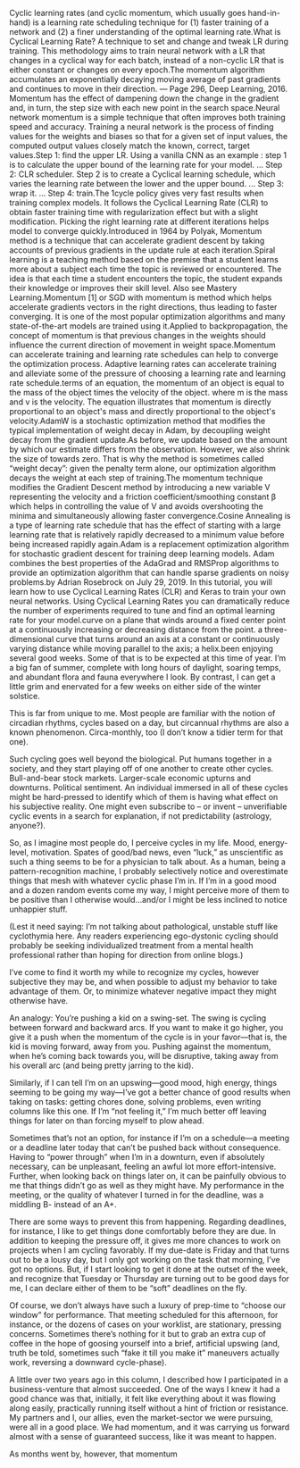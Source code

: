 Cyclic learning rates (and cyclic momentum, which usually goes hand-in-hand) is a learning rate scheduling technique for (1) faster training of a network and (2) a finer understanding of the optimal learning rate.What is Cyclical Learning Rate? A technique to set and change and tweak LR during training. This methodology aims to train neural network with a LR that changes in a cyclical way for each batch, instead of a non-cyclic LR that is either constant or changes on every epoch.The momentum algorithm accumulates an exponentially decaying moving average of past gradients and continues to move in their direction. — Page 296, Deep Learning, 2016. Momentum has the effect of dampening down the change in the gradient and, in turn, the step size with each new point in the search space.Neural network momentum is a simple technique that often improves both training speed and accuracy. Training a neural network is the process of finding values for the weights and biases so that for a given set of input values, the computed output values closely match the known, correct, target values.Step 1: find the upper LR. Using a vanilla CNN as an example : step 1 is to calculate the upper bound of the learning rate for your model. ... 
Step 2: CLR scheduler. Step 2 is to create a Cyclical learning schedule, which varies the learning rate between the lower and the upper bound. ... 
Step 3: wrap it. ... 
Step 4: train.The 1cycle policy gives very fast results when training complex models. It follows the Cyclical Learning Rate (CLR) to obtain faster training time with regularization effect but with a slight modification. Picking the right learning rate at different iterations helps model to converge quickly.Introduced in 1964 by Polyak, Momentum method is a technique that can accelerate gradient descent by taking accounts of previous gradients in the update rule at each iteration.Spiral learning is a teaching method based on the premise that a student learns more about a subject each time the topic is reviewed or encountered. The idea is that each time a student encounters the topic, the student expands their knowledge or improves their skill level. Also see Mastery Learning.Momentum [1] or SGD with momentum is method which helps accelerate gradients vectors in the right directions, thus leading to faster converging. It is one of the most popular optimization algorithms and many state-of-the-art models are trained using it.Applied to backpropagation, the concept of momentum is that previous changes in the weights should influence the current direction of movement in weight space.Momentum can accelerate training and learning rate schedules can help to converge the optimization process. Adaptive learning rates can accelerate training and alleviate some of the pressure of choosing a learning rate and learning rate schedule.terms of an equation, the momentum of an object is equal to the mass of the object times the velocity of the object. where m is the mass and v is the velocity. The equation illustrates that momentum is directly proportional to an object's mass and directly proportional to the object's velocity.AdamW is a stochastic optimization method that modifies the typical implementation of weight decay in Adam, by decoupling weight decay from the gradient update.As before, we update based on the amount by which our estimate differs from the observation. However, we also shrink the size of towards zero. That is why the method is sometimes called “weight decay”: given the penalty term alone, our optimization algorithm decays the weight at each step of training.The momentum technique modifies the Gradient Descent method by introducing a new variable V representing the velocity and a friction coefficient/smoothing constant β which helps in controlling the value of V and avoids overshooting the minima and simultaneously allowing faster convergence.Cosine Annealing is a type of learning rate schedule that has the effect of starting with a large learning rate that is relatively rapidly decreased to a minimum value before being increased rapidly again.Adam is a replacement optimization algorithm for stochastic gradient descent for training deep learning models. Adam combines the best properties of the AdaGrad and RMSProp algorithms to provide an optimization algorithm that can handle sparse gradients on noisy problems.by Adrian Rosebrock on July 29, 2019. In this tutorial, you will learn how to use Cyclical Learning Rates (CLR) and Keras to train your own neural networks. Using Cyclical Learning Rates you can dramatically reduce the number of experiments required to tune and find an optimal learning rate for your model.curve on a plane that winds around a fixed center point at a continuously increasing or decreasing distance from the point. a three-dimensional curve that turns around an axis at a constant or continuously varying distance while moving parallel to the axis; a helix.been enjoying several good weeks. Some of that is to be expected at this time of year. I’m a big fan of summer, complete with long hours of daylight, soaring temps, and abundant flora and fauna everywhere I look. By contrast, I can get a little grim and enervated for a few weeks on either side of the winter solstice.

This is far from unique to me. Most people are familiar with the notion of circadian rhythms, cycles based on a day, but circannual rhythms are also a known phenomenon. Circa-monthly, too (I don’t know a tidier term for that one).

Such cycling goes well beyond the biological. Put humans together in a society, and they start playing off of one another to create other cycles. Bull-and-bear stock markets. Larger-scale economic upturns and downturns. Political sentiment. An individual immersed in all of these cycles might be hard-pressed to identify which of them is having what effect on his subjective reality. One might even subscribe to – or invent – unverifiable cyclic events in a search for explanation, if not predictability (astrology, anyone?).

So, as I imagine most people do, I perceive cycles in my life. Mood, energy-level, motivation. Spates of good/bad news, even “luck,” as unscientific as such a thing seems to be for a physician to talk about. As a human, being a pattern-recognition machine, I probably selectively notice and overestimate things that mesh with whatever cyclic phase I’m in. If I’m in a good mood and a dozen random events come my way, I might perceive more of them to be positive than I otherwise would…and/or I might be less inclined to notice unhappier stuff.

(Lest it need saying: I’m not talking about pathological, unstable stuff like cyclothymia here. Any readers experiencing ego-dystonic cycling should probably be seeking individualized treatment from a mental health professional rather than hoping for direction from online blogs.)

I’ve come to find it worth my while to recognize my cycles, however subjective they may be, and when possible to adjust my behavior to take advantage of them. Or, to minimize whatever negative impact they might otherwise have.

An analogy: You’re pushing a kid on a swing-set. The swing is cycling between forward and backward arcs. If you want to make it go higher, you give it a push when the momentum of the cycle is in your favor—that is, the kid is moving forward, away from you. Pushing against the momentum, when he’s coming back towards you, will be disruptive, taking away from his overall arc (and being pretty jarring to the kid).

Similarly, if I can tell I’m on an upswing—good mood, high energy, things seeming to be going my way—I’ve got a better chance of good results when taking on tasks: getting chores done, solving problems, even writing columns like this one. If I’m “not feeling it,” I’m much better off leaving things for later on than forcing myself to plow ahead.

Sometimes that’s not an option, for instance if I’m on a schedule—a meeting or a deadline later today that can’t be pushed back without consequence. Having to “power through” when I’m in a downturn, even if absolutely necessary, can be unpleasant, feeling an awful lot more effort-intensive. Further, when looking back on things later on, it can be painfully obvious to me that things didn’t go as well as they might have. My performance in the meeting, or the quality of whatever I turned in for the deadline, was a middling B- instead of an A+.

There are some ways to prevent this from happening. Regarding deadlines, for instance, I like to get things done comfortably before they are due. In addition to keeping the pressure off, it gives me more chances to work on projects when I am cycling favorably. If my due-date is Friday and that turns out to be a lousy day, but I only got working on the task that morning, I’ve got no options. But, if I start looking to get it done at the outset of the week, and recognize that Tuesday or Thursday are turning out to be good days for me, I can declare either of them to be “soft” deadlines on the fly.

Of course, we don’t always have such a luxury of prep-time to “choose our window” for performance. That meeting scheduled for this afternoon, for instance, or the dozens of cases on your worklist, are stationary, pressing concerns. Sometimes there’s nothing for it but to grab an extra cup of coffee in the hope of goosing yourself into a brief, artificial upswing (and, truth be told, sometimes such “fake it till you make it” maneuvers actually work, reversing a downward cycle-phase).

A little over two years ago in this column, I described how I participated in a business-venture that almost succeeded. One of the ways I knew it had a good chance was that, initially, it felt like everything about it was flowing along easily, practically running itself without a hint of friction or resistance. My partners and I, our allies, even the market-sector we were pursuing, were all in a good place. We had momentum, and it was carrying us forward almost with a sense of guaranteed success, like it was meant to happen.

As months went by, however, that momentum 
